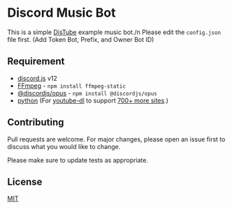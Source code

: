 # Discord Music Bot

This is a simple [DisTube](https://distube.js.org/) example music bot./n
Please edit the `config.json` file first. (Add Token Bot, Prefix, and Owner Bot ID)

## Requirement

- [discord.js](https://github.com/discordjs/discord.js) v12
- [FFmpeg](https://www.ffmpeg.org/download.html) - `npm install ffmpeg-static`
- [@discordjs/opus](https://github.com/discordjs/opus) - `npm install @discordjs/opus`
- [python](https://www.python.org/) (For [youtube-dl](http://ytdl-org.github.io/youtube-dl/) to support [700+ more sites](https://ytdl-org.github.io/youtube-dl/supportedsites.html).)

## Contributing

Pull requests are welcome. For major changes, please open an issue first to discuss what you would like to change.

Please make sure to update tests as appropriate.

## License

[MIT](https://choosealicense.com/licenses/mit/)
